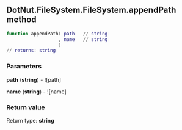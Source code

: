 ## DotNut.FileSystem.FileSystem.appendPath method


```lua
function appendPath( path   // string
                   , name   // string
                   )
// returns: string
```


### Parameters

**path** (**string**) - ![path]

**name** (**string**) - ![name]

### Return value

Return type: **string**


